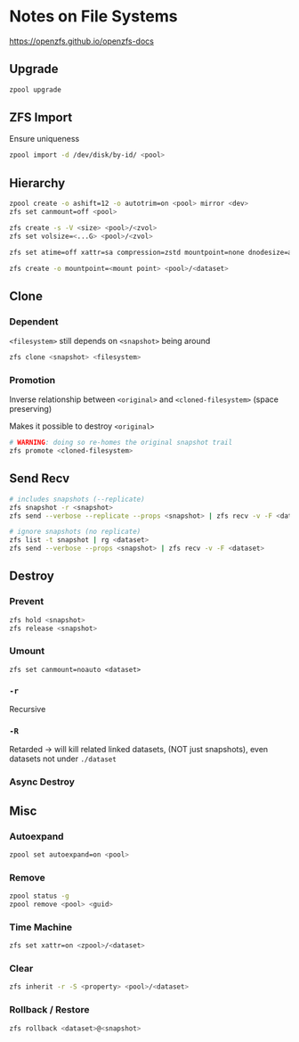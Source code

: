 # Notes on File Systems

https://openzfs.github.io/openzfs-docs

## Upgrade

```bash
zpool upgrade
```

## ZFS Import

Ensure uniqueness

```bash
zpool import -d /dev/disk/by-id/ <pool>
```

## Hierarchy

```bash
zpool create -o ashift=12 -o autotrim=on <pool> mirror <dev>
zfs set canmount=off <pool>
```

```bash
zfs create -s -V <size> <pool>/<zvol>
zfs set volsize=<...G> <pool>/<zvol>
```

```bash
zfs set atime=off xattr=sa compression=zstd mountpoint=none dnodesize=auto <pool>
```

```bash
zfs create -o mountpoint=<mount point> <pool>/<dataset>
```

## Clone

### Dependent

`<filesystem>` still depends on `<snapshot>` being around

```bash
zfs clone <snapshot> <filesystem>
```

### Promotion

Inverse relationship between `<original>` and `<cloned-filesystem>` (space preserving)

Makes it possible to destroy `<original>`

```bash
# WARNING: doing so re-homes the original snapshot trail
zfs promote <cloned-filesystem>
```

## Send Recv

```bash
# includes snapshots (--replicate)
zfs snapshot -r <snapshot>
zfs send --verbose --replicate --props <snapshot> | zfs recv -v -F <dataset>
```

```bash
# ignore snapshots (no replicate)
zfs list -t snapshot | rg <dataset>
zfs send --verbose --props <snapshot> | zfs recv -v -F <dataset>
```

## Destroy

### Prevent

```bash
zfs hold <snapshot>
zfs release <snapshot>
```

### Umount

```
zfs set canmount=noauto <dataset>
```

### `-r`

Recursive

### `-R`

Retarded -> will kill related linked datasets, (NOT just snapshots), even datasets not under `./dataset`

### Async Destroy

## Misc

### Autoexpand

```bash
zpool set autoexpand=on <pool>
```

### Remove

```bash
zpool status -g
zpool remove <pool> <guid>
```

### Time Machine

```bash
zfs set xattr=on <zpool>/<dataset>
```

### Clear

```bash
zfs inherit -r -S <property> <pool>/<dataset>
```

### Rollback / Restore

```bash
zfs rollback <dataset>@<snapshot>
```
